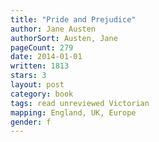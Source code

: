 ```yaml
---
title: "Pride and Prejudice"
author: Jane Austen
authorSort: Austen, Jane
pageCount: 279
date: 2014-01-01
written: 1813
stars: 3
layout: post
category: book
tags: read unreviewed Victorian
mapping: England, UK, Europe
gender: f
---
```

